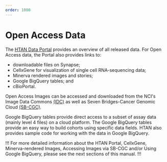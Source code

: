 ```yaml
---
order: 1000
---
```


# Open Access Data

The [HTAN Data Portal](https://humantumoratlas.org/explore) provides an overview of all released data.  For Open Access data, the Portal also provides links to: 
- downloadable files on Synapse;  
- CellxGene for visualization of single cell RNA-sequencing data; 
- Minerva rendered images and stories; 
- Google BigQuery tables; and 
- cBioPortal. 

Open Access Images can be accessed and downloaded from the NCI's Image Data Commons [(IDC)](https://portal.imaging.datacommons.cancer.gov/) as well as Seven Bridges-Cancer Genomic Cloud [(SB-CGC)](https://cgc-accounts.sbgenomics.com/).

Google BigQuery tables provide direct access to a subset of assay data (mainly level 4 files) on a cloud platform.  The Google BigQuery tables provide an easy way to build cohorts using specific data fields.  HTAN also provides sample code for working with the data in Google BigQuery.

!!! For more detailed information about the HTAN Portal, CellxGene, Minerva-rendered Images, Accessing Images via SB-CGC and/or Using Google BigQuery, please see the next sections of this manual.
!!!